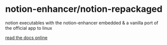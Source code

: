# notion-enhancer/notion-repackaged

notion executables with the notion-enhancer embedded & a vanilla port of the official app to linux

[read the docs online](https://notion-enhancer.github.io/getting-started/installation)
